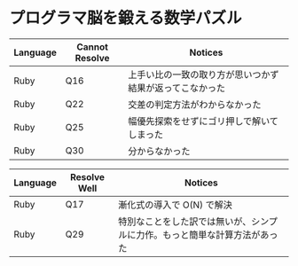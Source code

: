 # プログラマ脳を鍛える数学パズル

| Language | Cannot Resolve | Notices                                                  |
| -------- | -------------- | -------------------------------------------------------- |
| Ruby     | Q16            | 上手い比の一致の取り方が思いつかず結果が返ってこなかった |
| Ruby     | Q22            | 交差の判定方法がわからなかった                           |
| Ruby     | Q25            | 幅優先探索をせずにゴリ押しで解いてしまった               |
| Ruby     | Q30            | 分からなかった                                           |

| Language | Resolve Well | Notices                                                                    |
| -------- | ------------ | -------------------------------------------------------------------------- |
| Ruby     | Q17          | 漸化式の導入で O(N) で解決                                                 |
| Ruby     | Q29          | 特別なことをした訳では無いが、シンプルに力作。もっと簡単な計算方法があった |
